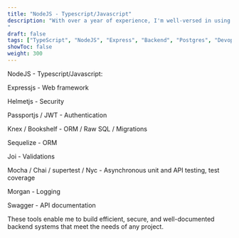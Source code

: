 ```yaml
---
title: "NodeJS - Typescript/Javascript"
description: "With over a year of experience, I'm well-versed in using NodeJS and its ecosystem to develop reliable and scalable backend systems. My primary environment for backend development is NodeJS with Typescript. I have extensive knowledge of various libraries and frameworks that NodeJS provides, including but not limited to:
"
draft: false
tags: ["TypeScript", "NodeJS", "Express", "Backend", "Postgres", "Devops"] 
showToc: false
weight: 300 
--- 
```




NodeJS - Typescript/Javascript:

Expressjs - Web framework

Helmetjs - Security

Passportjs / JWT - Authentication

Knex / Bookshelf - ORM / Raw SQL / Migrations

Sequelize - ORM

Joi - Validations

Mocha / Chai / supertest / Nyc - Asynchronous unit and API testing, test coverage

Morgan - Logging

Swagger - API documentation

These tools enable me to build efficient, secure, and well-documented backend systems that meet the needs of any project.







